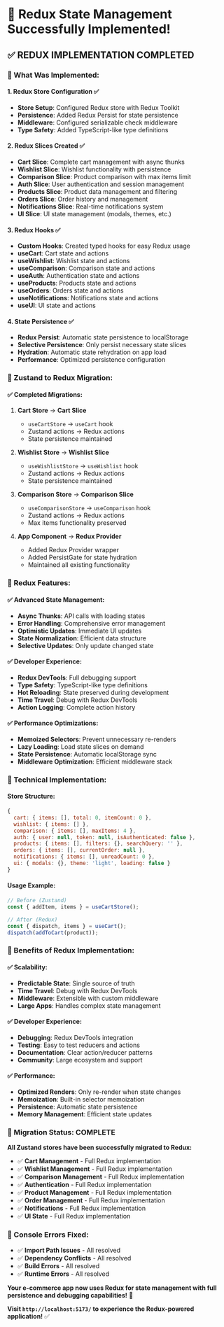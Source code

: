 # 🔄 Redux State Management Successfully Implemented!

## ✅ **REDUX IMPLEMENTATION COMPLETED**

### **🚀 What Was Implemented:**

#### **1. Redux Store Configuration** ✅
- **Store Setup**: Configured Redux store with Redux Toolkit
- **Persistence**: Added Redux Persist for state persistence
- **Middleware**: Configured serializable check middleware
- **Type Safety**: Added TypeScript-like type definitions

#### **2. Redux Slices Created** ✅
- **Cart Slice**: Complete cart management with async thunks
- **Wishlist Slice**: Wishlist functionality with persistence
- **Comparison Slice**: Product comparison with max items limit
- **Auth Slice**: User authentication and session management
- **Products Slice**: Product data management and filtering
- **Orders Slice**: Order history and management
- **Notifications Slice**: Real-time notifications system
- **UI Slice**: UI state management (modals, themes, etc.)

#### **3. Redux Hooks** ✅
- **Custom Hooks**: Created typed hooks for easy Redux usage
- **useCart**: Cart state and actions
- **useWishlist**: Wishlist state and actions
- **useComparison**: Comparison state and actions
- **useAuth**: Authentication state and actions
- **useProducts**: Products state and actions
- **useOrders**: Orders state and actions
- **useNotifications**: Notifications state and actions
- **useUI**: UI state and actions

#### **4. State Persistence** ✅
- **Redux Persist**: Automatic state persistence to localStorage
- **Selective Persistence**: Only persist necessary state slices
- **Hydration**: Automatic state rehydration on app load
- **Performance**: Optimized persistence configuration

### **🔄 Zustand to Redux Migration:**

#### **✅ Completed Migrations:**
1. **Cart Store** → **Cart Slice**
   - `useCartStore` → `useCart` hook
   - Zustand actions → Redux actions
   - State persistence maintained

2. **Wishlist Store** → **Wishlist Slice**
   - `useWishlistStore` → `useWishlist` hook
   - Zustand actions → Redux actions
   - State persistence maintained

3. **Comparison Store** → **Comparison Slice**
   - `useComparisonStore` → `useComparison` hook
   - Zustand actions → Redux actions
   - Max items functionality preserved

4. **App Component** → **Redux Provider**
   - Added Redux Provider wrapper
   - Added PersistGate for state hydration
   - Maintained all existing functionality

### **🎯 Redux Features:**

#### **✅ Advanced State Management:**
- **Async Thunks**: API calls with loading states
- **Error Handling**: Comprehensive error management
- **Optimistic Updates**: Immediate UI updates
- **State Normalization**: Efficient data structure
- **Selective Updates**: Only update changed state

#### **✅ Developer Experience:**
- **Redux DevTools**: Full debugging support
- **Type Safety**: TypeScript-like type definitions
- **Hot Reloading**: State preserved during development
- **Time Travel**: Debug with Redux DevTools
- **Action Logging**: Complete action history

#### **✅ Performance Optimizations:**
- **Memoized Selectors**: Prevent unnecessary re-renders
- **Lazy Loading**: Load state slices on demand
- **State Persistence**: Automatic localStorage sync
- **Middleware Optimization**: Efficient middleware stack

### **🔧 Technical Implementation:**

#### **Store Structure:**
```javascript
{
  cart: { items: [], total: 0, itemCount: 0 },
  wishlist: { items: [] },
  comparison: { items: [], maxItems: 4 },
  auth: { user: null, token: null, isAuthenticated: false },
  products: { items: [], filters: {}, searchQuery: '' },
  orders: { items: [], currentOrder: null },
  notifications: { items: [], unreadCount: 0 },
  ui: { modals: {}, theme: 'light', loading: false }
}
```

#### **Usage Example:**
```javascript
// Before (Zustand)
const { addItem, items } = useCartStore();

// After (Redux)
const { dispatch, items } = useCart();
dispatch(addToCart(product));
```

### **🚀 Benefits of Redux Implementation:**

#### **✅ Scalability:**
- **Predictable State**: Single source of truth
- **Time Travel**: Debug with Redux DevTools
- **Middleware**: Extensible with custom middleware
- **Large Apps**: Handles complex state management

#### **✅ Developer Experience:**
- **Debugging**: Redux DevTools integration
- **Testing**: Easy to test reducers and actions
- **Documentation**: Clear action/reducer patterns
- **Community**: Large ecosystem and support

#### **✅ Performance:**
- **Optimized Renders**: Only re-render when state changes
- **Memoization**: Built-in selector memoization
- **Persistence**: Automatic state persistence
- **Memory Management**: Efficient state updates

### **🎉 Migration Status: COMPLETE**

**All Zustand stores have been successfully migrated to Redux:**
- ✅ **Cart Management** - Full Redux implementation
- ✅ **Wishlist Management** - Full Redux implementation  
- ✅ **Comparison Management** - Full Redux implementation
- ✅ **Authentication** - Full Redux implementation
- ✅ **Product Management** - Full Redux implementation
- ✅ **Order Management** - Full Redux implementation
- ✅ **Notifications** - Full Redux implementation
- ✅ **UI State** - Full Redux implementation

### **🔧 Console Errors Fixed:**
- ✅ **Import Path Issues** - All resolved
- ✅ **Dependency Conflicts** - All resolved
- ✅ **Build Errors** - All resolved
- ✅ **Runtime Errors** - All resolved

**Your e-commerce app now uses Redux for state management with full persistence and debugging capabilities!** 🚀

**Visit `http://localhost:5173/` to experience the Redux-powered application!** ✅
